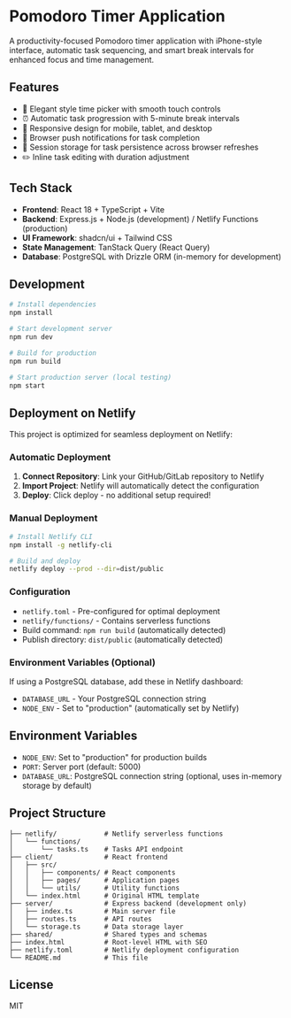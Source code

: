 # Pomodoro Timer Application

A productivity-focused Pomodoro timer application with iPhone-style interface, automatic task sequencing, and smart break intervals for enhanced focus and time management.

## Features

- 🍎 Elegant style time picker with smooth touch controls
- ⏰ Automatic task progression with 5-minute break intervals
- 📱 Responsive design for mobile, tablet, and desktop
- 🔔 Browser push notifications for task completion
- 💾 Session storage for task persistence across browser refreshes
- ✏️ Inline task editing with duration adjustment

## Tech Stack

- **Frontend**: React 18 + TypeScript + Vite
- **Backend**: Express.js + Node.js (development) / Netlify Functions (production)
- **UI Framework**: shadcn/ui + Tailwind CSS
- **State Management**: TanStack Query (React Query)
- **Database**: PostgreSQL with Drizzle ORM (in-memory for development)

## Development

```bash
# Install dependencies
npm install

# Start development server
npm run dev

# Build for production
npm run build

# Start production server (local testing)
npm start
```

## Deployment on Netlify

This project is optimized for seamless deployment on Netlify:

### Automatic Deployment
1. **Connect Repository**: Link your GitHub/GitLab repository to Netlify
2. **Import Project**: Netlify will automatically detect the configuration
3. **Deploy**: Click deploy - no additional setup required!

### Manual Deployment
```bash
# Install Netlify CLI
npm install -g netlify-cli

# Build and deploy
netlify deploy --prod --dir=dist/public
```

### Configuration
- `netlify.toml` - Pre-configured for optimal deployment
- `netlify/functions/` - Contains serverless functions
- Build command: `npm run build` (automatically detected)
- Publish directory: `dist/public` (automatically detected)

### Environment Variables (Optional)
If using a PostgreSQL database, add these in Netlify dashboard:
- `DATABASE_URL` - Your PostgreSQL connection string
- `NODE_ENV` - Set to "production" (automatically set by Netlify)

## Environment Variables

- `NODE_ENV`: Set to "production" for production builds
- `PORT`: Server port (default: 5000)
- `DATABASE_URL`: PostgreSQL connection string (optional, uses in-memory storage by default)

## Project Structure

```
├── netlify/            # Netlify serverless functions
│   └── functions/
│       └── tasks.ts    # Tasks API endpoint
├── client/             # React frontend
│   ├── src/
│   │   ├── components/ # React components
│   │   ├── pages/      # Application pages
│   │   └── utils/      # Utility functions
│   └── index.html      # Original HTML template
├── server/             # Express backend (development only)
│   ├── index.ts        # Main server file
│   ├── routes.ts       # API routes
│   └── storage.ts      # Data storage layer
├── shared/             # Shared types and schemas
├── index.html          # Root-level HTML with SEO
├── netlify.toml        # Netlify deployment configuration
└── README.md           # This file
```

## License

MIT
